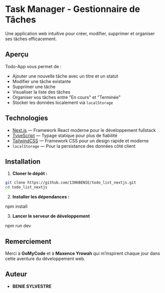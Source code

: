 # Task Manager - Gestionnaire de Tâches

Une application web intuitive pour créer, modifier, supprimer et organiser ses tâches efficacement.

## Aperçu

Todo-App vous permet de :

- Ajouter une nouvelle tâche avec un titre et un statut
- Modifier une tâche existante
- Supprimer une tâche
- Visualiser la liste des tâches
- Organiser vos tâches entre "En cours" et "Terminée"
- Stocker les données localement via `localStorage`

## Technologies

- [Next.js](https://nextjs.org/) — Framework React moderne pour le développement fullstack
- [TypeScript](https://www.typescriptlang.org/) — Typage statique pour plus de fiabilité
- [TailwindCSS](https://tailwindcss.com/) — Framework CSS pour un design rapide et moderne
- `localStorage` — Pour la persistance des données côté client

## Installation

1. **Cloner le dépôt :**

```bash
git clone https://github.com/1306BENIE/todo_list_nextjs.git
cd todo_list_nextjs
```

2. **Installer les dépendances :**

npm install

3. **Lancer le serveur de développement**

npm run dev

## Remerciement

Merci à **GoMyCode** et à **Maxence Yrowah** qui m’inspirent chaque jour dans cette aventure du développement web.

## Auteur

- **BENIE SYLVESTRE**
